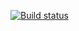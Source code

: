 [![Build status](https://ci.appveyor.com/api/projects/status/4oa48ifa47huvo9t?svg=true)](https://ci.appveyor.com/project/Ilia-qa67/javahwbdd)
